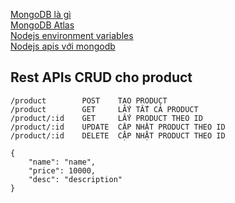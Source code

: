 [MongoDB là gì](https://topdev.vn/blog/mongodb-la-gi/?amp&utm_source=google&utm_medium=cpc&utm_campaign=topdev&utm_content=performance&gad_source=1&gclid=CjwKCAjw17qvBhBrEiwA1rU9www6jSRuBh58G67QdvpqFYkNvXZXTa_CXRYm90wmQf1REvkfokZH-BoClT4QAvD_BwE) \
[MongoDB Atlas](https://www.mongodb.com/atlas/database) \
[Nodejs environment variables](https://viblo.asia/p/lam-viec-voi-environment-variables-trong-nodejs-maGK7ONeKj2) \
[Nodejs apis với mongodb](https://viblo.asia/p/crud-voi-nodejs-express-va-mongodb-RnB5pxV25PG) 


## Rest APIs CRUD cho product
```
/product        POST    TẠO PRODUCT
/product        GET     LẤY TẤT CẢ PRODUCT
/product/:id    GET     LẤY PRODUCT THEO ID
/product/:id    UPDATE  CẬP NHẬT PRODUCT THEO ID
/product/:id    DELETE  CẬP NHẬT PRODUCT THEO ID

{
    "name": "name",
    "price": 10000,
    "desc": "description"
}
```